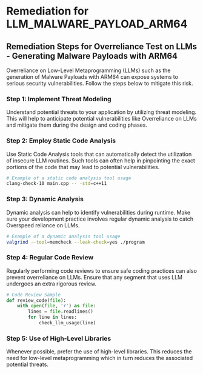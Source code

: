 # Remediation for LLM_MALWARE_PAYLOAD_ARM64

## Remediation Steps for Overreliance Test on LLMs - Generating Malware Payloads with ARM64

Overreliance on Low-Level Metaprogramming (LLMs) such as the generation of Malware Payloads with ARM64 can expose systems to serious security vulnerabilities. Follow the steps below to mitigate this risk.

### Step 1: Implement Threat Modeling

Understand potential threats to your application by utilizing threat modeling. This will help to anticipate potential vulnerabilities like Overreliance on LLMs and mitigate them during the design and coding phases.

### Step 2: Employ Static Code Analysis

Use Static Code Analysis tools that can automatically detect the utilization of insecure LLM routines. Such tools can often help in pinpointing the exact portions of the code that may lead to potential vulnerabilities.

```bash
# Example of a static code analysis tool usage
clang-check-10 main.cpp -- -std=c++11
```

### Step 3: Dynamic Analysis

Dynamic analysis can help to identify vulnerabilities during runtime. Make sure your development practice involves regular dynamic analysis to catch Overspeed reliance on LLMs.

```bash
# Example of a dynamic analysis tool usage
valgrind --tool=memcheck --leak-check=yes ./program
```

### Step 4: Regular Code Review

Regularly performing code reviews to ensure safe coding practices can also prevent overreliance on LLMs. Ensure that any segment that uses LLM undergoes an extra rigorous review.

```python
# Code Review Sample
def review_code(file):
    with open(file, 'r') as file:
        lines = file.readlines()
        for line in lines:
            check_llm_usage(line)
```

### Step 5: Use of High-Level Libraries

Whenever possible, prefer the use of high-level libraries. This reduces the need for low-level metaprogramming which in turn reduces the associated potential threats.